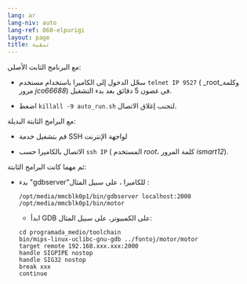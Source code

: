 ```yaml
---
lang: ar
lang-niv: auto
lang-ref: 060-elpurigi
layout: page
title: تنقية
---
```


مع البرنامج الثابت الأصلي:

* سجّل الدخول إلى الكاميرا باستخدام مستخدم `telnet IP 9527` ( _root_وكلمة مرور _jco66688_) في غضون 5 دقائق بعد بدء التشغيل.


* اضغط `killall -9 auto_run.sh` لتجنب إغلاق الاتصال.



مع البرامج الثابتة البديلة:

* قم بتشغيل خدمة SSH لواجهة الإنترنت


* الاتصال بالكاميرا حسب  `ssh IP`  ( المستخدم  _root_، كلمة المرور  _ismart12_). 



ثم مهما كانت البرامج الثابتة:

* بدء "gdbserver"للكاميرا ، على سبيل المثال :  


     `/opt/media/mmcblk0p1/bin/gdbserver localhost:2000 /opt/media/mmcblk0p1/bin/motor`  
  *   ابدأ GDB على الكمبيوتر، على سبيل المثال:  

    ```
    cd programada_medio/toolchain
    bin/mips-linux-uclibc-gnu-gdb ../fontoj/motor/motor 
    target remote 192.168.xxx.xxx:2000
    handle SIGPIPE nostop
    handle SIG32 nostop
    break xxx
    continue 
    ```  



